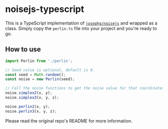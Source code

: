 # noisejs-typescript
This is a TypeScript implementation of [`josephg/noisejs`](https://github.com/josephg/noisejs) and wrapped as a class. Simply copy the `perlin.ts` file into your project and you're ready to go.

## How to use
```js
import Perlin from './perlin';

// Seed value is optional, default is 0.
const seed = Math.random();
const noise = new Perlin(seed);

// Call the noise functions to get the noise value for that coordinates.
noise.simplex2(x, y);
noise.simplex3(x, y, z);

noise.perlin2(x, y);
noise.perlin3(x, y, z);
```
Please read the original repo's README for more information.
